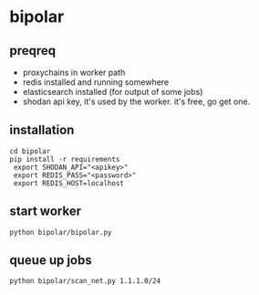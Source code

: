 # bipolar
## preqreq
* proxychains in worker path
* redis installed and running somewhere
* elasticsearch installed (for output of some jobs)
* shodan api key, it's used by the worker.  it's free, go get one.
## installation
```git clone https://github.com/cleverhandle1/bipolar.git
cd bipolar
pip install -r requirements
 export SHODAN_API="<apikey>"
 export REDIS_PASS="<password>"
 export REDIS_HOST=localhost
```

## start worker
```python bipolar/bipolar.py```

## queue up jobs
```python bipolar/scan_net.py 1.1.1.0/24```
